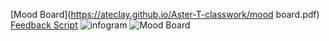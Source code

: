 
[Mood Board](https://ateclay.github.io/Aster-T-classwork/mood board.pdf)
[Feedback Script](https://ateclay.github.io/Aster-T-classwork/SCRIPT.pdf)
![infogram](https://ateclay.github.io/Aster-T-classwork/aFFORDABILITY.png)
![Mood Board](https://ateclay.github.io/Aster-T-classwork/3,000,000,000.jpg)

